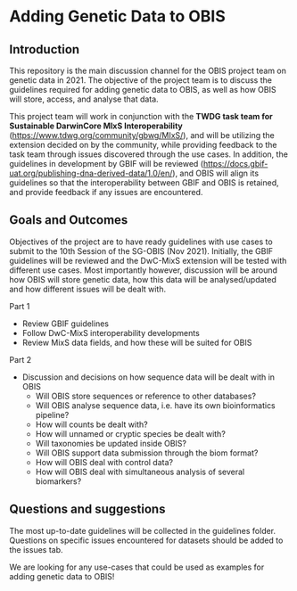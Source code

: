 # Adding Genetic Data to OBIS

## Introduction

This repository is the main discussion channel for the OBIS project team on genetic data in 2021. The objective of the project team is to discuss the guidelines required for adding genetic data to OBIS, as well as how OBIS will store, access, and analyse that data. 

This project team will work in conjunction with the **TWDG task team for Sustainable DarwinCore MIxS Interoperability** (https://www.tdwg.org/community/gbwg/MIxS/), and will be utilizing the extension decided on by the community, while providing feedback to the task team through issues discovered through the use cases. In addition, the guidelines in development by GBIF will be reviewed (https://docs.gbif-uat.org/publishing-dna-derived-data/1.0/en/), and OBIS will align its guidelines so that the interoperability between GBIF and OBIS is retained, and provide feedback if any issues are encountered.  

## Goals and Outcomes

Objectives of the project are to have ready guidelines with use cases to submit to the 10th Session of the SG-OBIS (Nov 2021). Initially, the GBIF guidelines will be reviewed and the DwC-MixS extension will be tested with different use cases. Most importantly however, discussion will be around how OBIS will store genetic data, how this data will be analysed/updated and how different issues will be dealt with. 


Part 1  

*	Review GBIF guidelines  
*	Follow DwC-MixS interoperability developments  
*	Review MixS data fields, and how these will be suited for OBIS  

Part 2  

*	Discussion and decisions on how sequence data will be dealt with in OBIS       
    * Will OBIS store sequences or reference to other databases?
    * Will OBIS analyse sequence data, i.e. have its own bioinformatics pipeline?
    *	How will counts be dealt with?  
    *	How will unnamed or cryptic species be dealt with?  
    *	Will taxonomies be updated inside OBIS?  
    *	Will OBIS support data submission through the biom format?  
    *	How will OBIS deal with control data?
    * How will OBIS deal with simultaneous analysis of several biomarkers?


## Questions and suggestions

The most up-to-date guidelines will be collected in the guidelines folder.
Questions on specific issues encountered for datasets should be added to the issues tab.

We are looking for any use-cases that could be used as examples for adding genetic data to OBIS!




